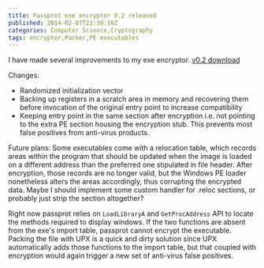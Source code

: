 ```yaml
---
title: Passprot exe encryptor 0.2 released
published: 2014-02-07T22:30:18Z
categories: Computer Science,Cryptography
tags: encryptor,Packer,PE executables
---
```


I have made several improvements to my exe encryptor. [v0.2 download](https://static.thinkingandcomputing.com/passprot_v0.2.rar "Download")

Changes:

- Randomized initialization vector
- Backing up registers in a scratch area in memory and recovering them before invocation of the original entry point to increase compatibility
- Keeping entry point in the same section after encryption i.e. not pointing to the extra PE section housing the encryption stub. This prevents most false positives from anti-virus products.

Future plans:
Some executables come with a relocation table, which records areas within the program that should be updated when the image is loaded on a different address than the preferred one stipulated in file header. After encryption, those records are no longer valid, but the Windows PE loader nonetheless alters the areas accordingly, thus corrupting the encrypted data. Maybe I should implement some custom handler for .reloc sections, or probably just strip the section altogether?

Right now passprot relies on `LoadLibraryA` and `GetProcAddress` API to locate the methods required to display windows. If the two functions are absent from the exe's import table, passprot cannot encrypt the executable. Packing the file with UPX is a quick and dirty solution since UPX automatically adds those functions to the import table, but that coupled with encryption would again trigger a new set of anti-virus false positives.
